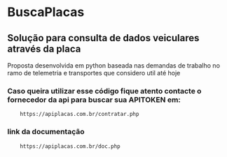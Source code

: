 # BuscaPlacas
## Solução para consulta de dados veiculares através da placa

Proposta desenvolvida em python baseada nas demandas de trabalho no ramo de telemetria e transportes que considero util até hoje

### Caso queira utilizar esse código fique atento contacte o fornecedor da api para buscar sua APITOKEN em:
        https://apiplacas.com.br/contratar.php

### link da documentação
        https://apiplacas.com.br/doc.php
